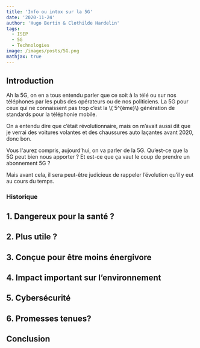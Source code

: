 ```yaml
---
title: 'Info ou intox sur la 5G'
date: '2020-11-24'
author: 'Hugo Bertin & Clothilde Hardelin'
tags:
  - ISEP
  - 5G
  - Technologies
image: /images/posts/5G.png
mathjax: true
---
```

## Introduction

Ah la 5G, on en a tous entendu parler que ce soit à la télé ou sur nos téléphones par les pubs des opérateurs ou de nos politiciens.
La 5G pour ceux qui ne connaissent pas trop c’est la \\( 5^{ème}\\) génération de standards pour la téléphonie mobile. 

On a entendu dire que c’était révolutionnaire, mais on m’avait aussi dit que je verrai des voitures volantes et des chaussures auto laçantes avant 2020, donc bon. 

Vous l'aurez compris, aujourd’hui, on va parler de la 5G.
Qu’est-ce que la 5G peut bien nous apporter ? Et est-ce que ça vaut le coup de prendre un abonnement 5G ?

Mais avant cela, il sera peut-être judicieux de rappeler l’évolution qu’il y eut au cours du temps.

### Historique



## 1. Dangereux pour la santé ?

## 2. Plus utile ?

## 3. Conçue pour être moins énergivore

## 4. Impact important sur l’environnement

## 5. Cybersécurité

## 6. Promesses tenues?

## Conclusion